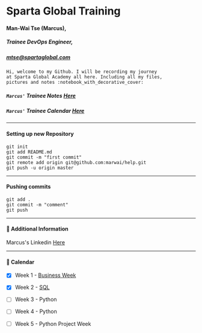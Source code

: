 # Sparta Global Training 
####    **Man-Wai Tse (Marcus)**,
#####   Trainee DevOps Engineer,
#####   [mtse@spartaglobal.com](mailto:mtse@spartaglobal.com)  
  
    Hi, welcome to my Github. I will be recording my journey
    at Sparta Global Academy all here. Including all my files,
    pictures and notes :notebook_with_decorative_cover: 


##### ``` Marcus' ``` Trainee Notes  [Here](https://github.com/marwai/DevOps/tree/master/DevOps)

##### ``` Marcus' ``` Trainee Calendar [Here](https://github.com/marwai/DevOps#calendar-calendar)
 
---
#### Setting up new Repository 
```
git init
git add README.md
git commit -m "first commit"
git remote add origin git@github.com:marwai/help.git
git push -u origin master
```
___
#### Pushing commits

```
git add .
git commit -m "comment"
git push
```
___

#### :blue_book: Additional Information
Marcus's Linkedin [Here](https://www.linkedin.com/in/man-wai-tse-96mt/)

___

#### :calendar: Calendar 
- [x] Week 1 - [Business Week](https://github.com/marwai/DevOps/tree/master/DevOps/Week%201%20Business%20Week)
- [x] Week 2 - [SQL](https://github.com/marwai/DevOps/tree/master/DevOps/Week%202%20SQL%20Week)
- [ ] Week 3 - Python  
- [ ] Week 4 - Python 
- [ ] Week 5 - Python Project Week

